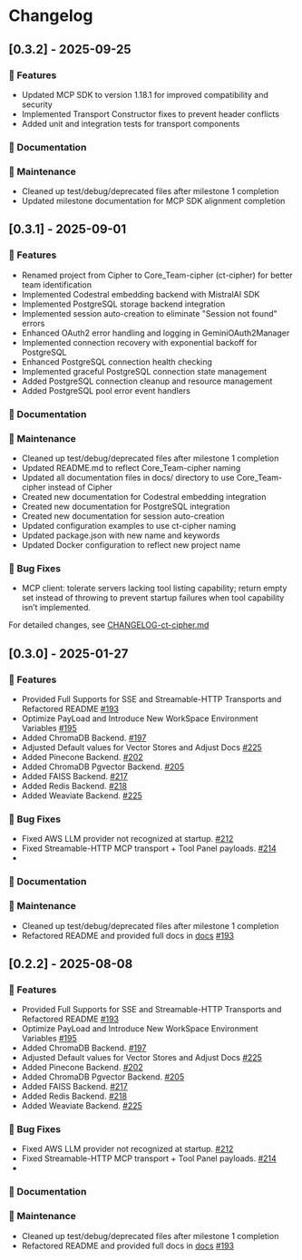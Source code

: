 # Changelog
## [0.3.2] - 2025-09-25

### 🚀 Features
- Updated MCP SDK to version 1.18.1 for improved compatibility and security
- Implemented Transport Constructor fixes to prevent header conflicts
- Added unit and integration tests for transport components

### 📝 Documentation
### 🧹 Maintenance
- Cleaned up test/debug/deprecated files after milestone 1 completion
- Updated milestone documentation for MCP SDK alignment completion


## [0.3.1] - 2025-09-01

### 🚀 Features
- Renamed project from Cipher to Core_Team-cipher (ct-cipher) for better team identification
- Implemented Codestral embedding backend with MistralAI SDK
- Implemented PostgreSQL storage backend integration
- Implemented session auto-creation to eliminate "Session not found" errors
- Enhanced OAuth2 error handling and logging in GeminiOAuth2Manager
- Implemented connection recovery with exponential backoff for PostgreSQL
- Enhanced PostgreSQL connection health checking
- Implemented graceful PostgreSQL connection state management
- Added PostgreSQL connection cleanup and resource management
- Added PostgreSQL pool error event handlers

### 📝 Documentation
### 🧹 Maintenance
- Cleaned up test/debug/deprecated files after milestone 1 completion
- Updated README.md to reflect Core_Team-cipher naming
- Updated all documentation files in docs/ directory to use Core_Team-cipher instead of Cipher
- Created new documentation for Codestral embedding integration
- Created new documentation for PostgreSQL integration
- Created new documentation for session auto-creation
- Updated configuration examples to use ct-cipher naming
- Updated package.json with new name and keywords
- Updated Docker configuration to reflect new project name

### 🐛 Bug Fixes
- MCP client: tolerate servers lacking tool listing capability; return empty set instead of throwing to prevent startup failures when tool capability isn’t implemented.

For detailed changes, see [CHANGELOG-ct-cipher.md](./docs/CHANGELOG-ct-cipher.md)

## [0.3.0] - 2025-01-27

### 🚀 Features
- Provided Full Supports for SSE and Streamable-HTTP Transports and Refactored README [#193](https://github.com/campfirein/cipher/pull/193)
- Optimize PayLoad and Introduce New WorkSpace Environment Variables [#195](https://github.com/campfirein/cipher/pull/195)
- Added ChromaDB Backend. [#197](https://github.com/campfirein/cipher/pull/197)
- Adjusted Default values for Vector Stores and Adjust Docs [#225](https://github.com/campfirein/cipher/pull/200)
- Added Pinecone Backend. [#202](https://github.com/campfirein/cipher/pull/202)
- Added ChromaDB Pgvector Backend. [#205](https://github.com/campfirein/cipher/pull/205)
- Added FAISS Backend. [#217](https://github.com/campfirein/cipher/pull/217)
- Added Redis Backend. [#218](https://github.com/campfirein/cipher/pull/218)
- Added Weaviate Backend. [#225](https://github.com/campfirein/cipher/pull/225)


### 🐛 Bug Fixes
- Fixed AWS LLM provider not recognized at startup. [#212](https://github.com/campfirein/cipher/pull/212)
- Fixed Streamable-HTTP MCP transport + Tool Panel payloads. [#214](https://github.com/campfirein/cipher/pull/214)
- 

### 📝 Documentation
### 🧹 Maintenance
- Cleaned up test/debug/deprecated files after milestone 1 completion
- Refactored README and provided full docs in [docs](./docs/)  [#193](https://github.com/campfirein/cipher/pull/193)

## [0.2.2] - 2025-08-08

### 🚀 Features
- Provided Full Supports for SSE and Streamable-HTTP Transports and Refactored README [#193](https://github.com/campfirein/cipher/pull/193)
- Optimize PayLoad and Introduce New WorkSpace Environment Variables [#195](https://github.com/campfirein/cipher/pull/195)
- Added ChromaDB Backend. [#197](https://github.com/campfirein/cipher/pull/197)
- Adjusted Default values for Vector Stores and Adjust Docs [#225](https://github.com/campfirein/cipher/pull/200)
- Added Pinecone Backend. [#202](https://github.com/campfirein/cipher/pull/202)
- Added ChromaDB Pgvector Backend. [#205](https://github.com/campfirein/cipher/pull/205)
- Added FAISS Backend. [#217](https://github.com/campfirein/cipher/pull/217)
- Added Redis Backend. [#218](https://github.com/campfirein/cipher/pull/218)
- Added Weaviate Backend. [#225](https://github.com/campfirein/cipher/pull/225)


### 🐛 Bug Fixes
- Fixed AWS LLM provider not recognized at startup. [#212](https://github.com/campfirein/cipher/pull/212)
- Fixed Streamable-HTTP MCP transport + Tool Panel payloads. [#214](https://github.com/campfirein/cipher/pull/214)
- 

### 📝 Documentation
### 🧹 Maintenance
- Cleaned up test/debug/deprecated files after milestone 1 completion
- Refactored README and provided full docs in [docs](./docs/)  [#193](https://github.com/campfirein/cipher/pull/193)